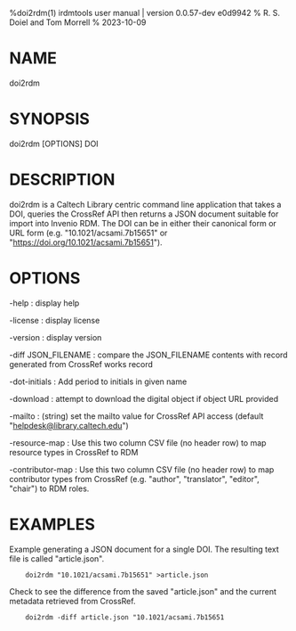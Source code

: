 %doi2rdm(1) irdmtools user manual | version 0.0.57-dev e0d9942
% R. S. Doiel and Tom Morrell
% 2023-10-09

# NAME

doi2rdm

# SYNOPSIS

doi2rdm [OPTIONS] DOI

# DESCRIPTION

doi2rdm is a Caltech Library centric command line application
that takes a DOI, queries the CrossRef API then returns a JSON document
suitable for import into Invenio RDM. The DOI can be in either their
canonical form or URL form (e.g. "10.1021/acsami.7b15651" or
"https://doi.org/10.1021/acsami.7b15651").

# OPTIONS

-help
: display help

-license
: display license

-version
: display version

-diff JSON_FILENAME
: compare the JSON_FILENAME contents with record generated from CrossRef works record

-dot-initials
: Add period to initials in given name

-download
: attempt to download the digital object if object URL provided

-mailto
: (string) set the mailto value for CrossRef API access (default "helpdesk@library.caltech.edu")

-resource-map
: Use this two column CSV file (no header row) to map resource types in CrossRef to RDM

-contributor-map
: Use this two column CSV file (no header row) to map contributor types from CrossRef (e.g.
"author", "translator", "editor", "chair") to RDM roles.

# EXAMPLES

Example generating a JSON document for a single DOI. The resulting
text file is called "article.json".

~~~
	doi2rdm "10.1021/acsami.7b15651" >article.json
~~~

Check to see the difference from the saved "article.json" and
the current metadata retrieved from CrossRef.

~~~
	doi2rdm -diff article.json "10.1021/acsami.7b15651
~~~


